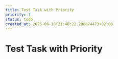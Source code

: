 ```yaml
---
title: Test Task with Priority
priority: 1
status: todo
created_at: 2025-06-18T21:48:22.288874473+02:00
---
```


# Test Task with Priority

